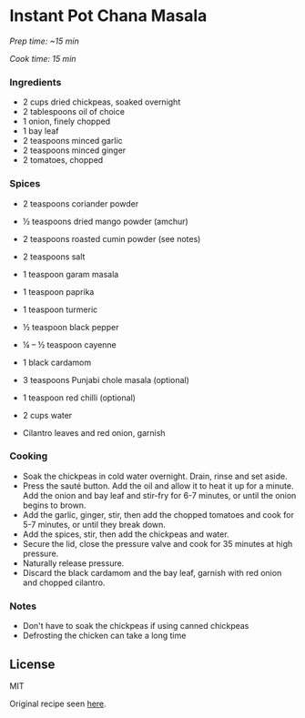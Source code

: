 # Instant Pot Chana Masala

*Prep time: ~15 min*

*Cook time: 15 min*

### Ingredients

 - 2 cups dried chickpeas, soaked overnight
 - 2 tablespoons oil of choice
 - 1 onion, finely chopped
 - 1 bay leaf
 - 2 teaspoons minced garlic
 - 2 teaspoons minced ginger
 - 2 tomatoes, chopped


### Spices
 - 2 teaspoons coriander powder
 - ½ teaspoons dried mango powder (amchur)
 - 2 teaspoons roasted cumin powder (see notes)
 - 2 teaspoons salt
 - 1 teaspoon garam masala
 - 1 teaspoon paprika
 - 1 teaspoon turmeric
 - ½ teaspoon black pepper
 - ¼ – ½ teaspoon cayenne
 - 1 black cardamom
 - 3 teaspoons Punjabi chole masala (optional)
 - 1 teaspoon red chilli (optional)

 - 2 cups water
 - Cilantro leaves and red onion, garnish


### Cooking


  - Soak the chickpeas in cold water overnight. Drain, rinse and set aside.
  - Press the sauté button. Add the oil and allow it to heat it up for a minute. Add the onion and bay leaf and stir-fry for 6-7 minutes, or until the onion begins to brown.
  - Add the garlic, ginger, stir, then add the chopped tomatoes and cook for 5-7 minutes, or until they break down.
  - Add the spices, stir, then add the chickpeas and water.
  - Secure the lid, close the pressure valve and cook for 35 minutes at high pressure.
  - Naturally release pressure.
  - Discard the black cardamom and the bay leaf, garnish with red onion and chopped cilantro.


### Notes

 - Don't have to soak the chickpeas if using canned chickpeas
 - Defrosting the chicken can take a long time


License
----

MIT

Original recipe seen [here](https://myheartbeets.com/instant-pot-chana-masala-punjabi-chole-spiced-chickpea-curry/print/10274/).
